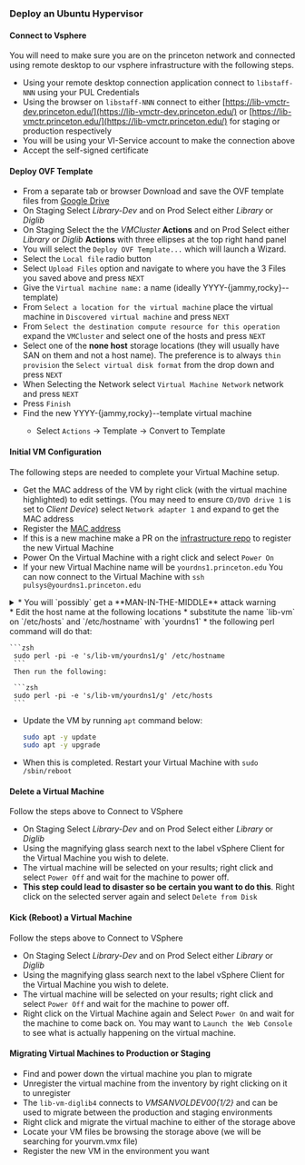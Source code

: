### Deploy an Ubuntu Hypervisor

#### Connect to Vsphere

You will need to make sure you are on the princeton network and connected using remote desktop to our vsphere infrastructure with the following steps.

* Using your remote desktop connection application connect to `libstaff-NNN` using your PUL Credentials
* Using the browser on `libstaff-NNN` connect to either [https://lib-vmctr-dev.princeton.edu/](https://lib-vmctr-dev.princeton.edu/) or [https://lib-vmctr.princeton.edu/](https://lib-vmctr.princeton.edu/) for staging or production respectively
* You will be using your VI-Service account to make the connection above
* Accept the self-signed certificate

#### Deploy OVF Template

* From a separate tab or browser Download and save the OVF template files from [Google Drive](https://drive.google.com/drive/folders/0B0s-Lc6vvmqqTF9yaklHWW1RdmM?resourcekey=0-tdIXAZtmu1klMhHUMSE00g)
* On Staging Select *Library-Dev* and on Prod Select either *Library* or *Diglib*
* On Staging Select the the *VMCluster* **Actions** and on Prod Select either *Library* or *Diglib* **Actions** with three ellipses at the top right hand panel
* You will select the `Deploy OVF Template...` which will launch a Wizard.
* Select the `Local file` radio button
* Select `Upload Files` option and navigate to where you have the 3 Files you saved above and press `NEXT`
* Give the `Virtual machine name:` a name (ideally YYYY-{jammy,rocky}-<season>-template)
* From `Select a location for the virtual machine` place the virtual machine in `Discovered virtual machine` and press `NEXT`
* From `Select the destination compute resource for this operation` expand the `VMCluster` and select one of the hosts and press `NEXT`
* Select one of the **none host** storage locations (they will usually have SAN on them and not a host name). The preference is to always `thin provision` the `Select virtual disk format` from the drop down and press `NEXT`
* When Selecting the Network select `Virtual Machine Network` network and press `NEXT`
* Press `Finish`
* Find the new YYYY-{jammy,rocky}-<season>-template virtual machine
  * Select `Actions` -> Template -> Convert to Template

#### Initial VM Configuration

The following steps are needed to complete your Virtual Machine setup.

 * Get the MAC address of the VM by right click (with the virtual machine highlighted) to edit settings. (You may need to ensure `CD/DVD drive 1` is set to *Client Device*) select `Network adapter 1` and expand to get the MAC address
 * Register the [MAC address](http://networkregistration.princeton.edu)
 * If this is a new machine make a PR on the [infrastructure repo](https://github.com/PrincetonUniversityLibrary/infra) to register the new Virtual Machine
 * Power On the Virtual Machine with a right click and select `Power On`
 * If your new Virtual Machine name will be `yourdns1.princeton.edu` You can now connect to the Virtual Machine with `ssh pulsys@yourdns1.princeton.edu`

<details>
<summary>* You will `possibly` get a **MAN-IN-THE-MIDDLE** attack warning

</summary>

You may encounter this message in your shell when attempting to connect: 

```
@@@@@@@@@@@@@@@@@@@@@@@@@@@@@@@@@@@@@@@@@@@@@@@@@@@@@@@@@@@
@    WARNING: REMOTE HOST IDENTIFICATION HAS CHANGED!     @
@@@@@@@@@@@@@@@@@@@@@@@@@@@@@@@@@@@@@@@@@@@@@@@@@@@@@@@@@@@
IT IS POSSIBLE THAT SOMEONE IS DOING SOMETHING NASTY!
Someone could be eavesdropping on you right now (man-in-the-middle attack)!
It is also possible that a host key has just been changed.
The fingerprint for the ED25519 key sent by the remote host is
SHA256:CfV92vg1Slp+DvYHGeMItTV/N7dGsGBXc0h8A63RJ9s.
Please contact your system administrator.
Add correct host key in /Users/user_name/.ssh/known_hosts to get rid of this message.
Offending ED25519 key in /Users/user_name/.ssh/known_hosts:24
Host key for pul-sandbox.lib.princeton.edu has changed and you have requested strict checking.
Host key verification failed.
```
## Use this command to edit your known_hosts file

`vim ~/.ssh/known_hosts +"24d|x"` 

Notice that the line number corresponds to the text:
```
"Offending ED25519 key in /Users/user_name/.ssh/known_hosts:24"
```

You should now be able to ssh into your machine.
</details>
 * Edit the host name at the following locations
   * substitute the name `lib-vm` on `/etc/hosts` and `/etc/hostname` with `yourdns1`
   * the following perl command will do that:

    ```zsh
     sudo perl -pi -e 's/lib-vm/yourdns1/g' /etc/hostname
     ```
     Then run the following:

     ```zsh
     sudo perl -pi -e 's/lib-vm/yourdns1/g' /etc/hosts
     ```

 * Update the VM by running `apt` command below:

   ```zsh
   sudo apt -y update
   sudo apt -y upgrade
   ```
 * When this is completed. Restart your Virtual Machine with `sudo /sbin/reboot`

#### Delete a Virtual Machine

Follow the steps above to Connect to VSphere

* On Staging Select *Library-Dev* and on Prod Select either *Library* or *Diglib*
* Using the magnifying glass search next to the label vSphere Client for the Virtual Machine you wish to delete.
* The virtual machine will be selected on your results; right click and select `Power Off` and wait for the machine to power off.
* **This step could lead to disaster so be certain you want to do this**. Right click on the selected server again and select `Delete from Disk`

#### Kick (Reboot) a Virtual Machine

Follow the steps above to Connect to VSphere

* On Staging Select *Library-Dev* and on Prod Select either *Library* or *Diglib*
* Using the magnifying glass search next to the label vSphere Client for the Virtual Machine you wish to delete.
* The virtual machine will be selected on your results; right click and select `Power Off` and wait for the machine to power off.
* Right click on the Virtual Machine again and Select `Power On` and wait for the machine to come back on. You may want to `Launch the Web Console` to see what is actually happening on the virtual machine.

#### Migrating Virtual Machines to Production or Staging

 * Find and power down the virtual machine you plan to migrate
 * Unregister the virtual machine from the inventory by right clicking on it to unregister
 * The `lib-vm-diglib4` connects to *VMSANVOLDEV00{1/2}* and can be used to migrate between the production and staging environments
 * Right click and migrate the virtual machine to either of the storage above
 * Locate your VM files be browsing the storage above (we will be searching for yourvm.vmx file)
 * Register the new VM in the environment you want
